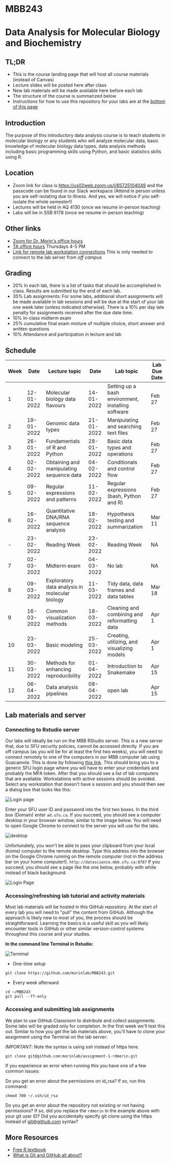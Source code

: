 # MBB243 
# Data Analysis for Molecular Biology and Biochemistry

## TL;DR

* This is the course landing page that will host all course materials (instead of Canvas)
* Lecture slides will be posted here after class
* New lab materials will be made available here before each lab
* The structure of the course is summarized below
* Instructions for how to use this repository for your labs are at the [bottom of this page](#Lab-materials-and-server)


## Introduction

The purpose of this introductory data analysis course is to teach students in molecular biology or any students who will analyze molecular data, basic knowledge of molecular biology data types, data analysis methods including basic programming skills using Python, and basic statistics skills using R.

## Location

* Zoom link for class is https://us02web.zoom.us/j/85725104049 and the passcode can be found in our Slack workspace (Attend in person unless you are self-isolating due to illness. And yes, we will notice if you self-isolate the whole semester!)
* Lectures will be held in AQ 4130 (once we resume in-person teaching)
* Labs will be in SSB 6178 (once we resume in-person teaching)

## Other links

- [Zoom for Dr. Morin's office hours](https://us02web.zoom.us/j/85725104049)
- [TA office hours](https://sfu.zoom.us/j/8109061879) Thursdays 4-5 PM
- [Link for remote lab workstation connections](https://gateway.its.sfu.ca/guacamole/#/) This is only needed to connect to the lab server from *off campus*

## Grading

* 20% In each lab, there is a list of tasks that should be accomplished in class. Results are submitted by the end of each lab. 
* 35% Lab assignments: For some labs, additional short assignments will be made available in lab sessions and will be due at the start of your lab one week later (unless indicated otherwise). There is a 10% per day late penalty for assignments received after the due date time. 
* 10% In-class midterm exam
* 25% cumulative final exam mixture of multiple choice, short answer and written questions
* 10% Attendance and participation in lecture and lab 

## Schedule

|Week|Date| Lecture topic     | Date| Lab topic | Lab Due Date |
|--|------| ----------- | ------|----------- | ---|
|1|12-01-2022 | Molecular biology data flavours  | 14-01-2022 | Setting up a bash environment, installing software | Feb 27 | 
|2|19-01-2022 | Genomic data types  | 21-01-2022 | Manipulating and searching text files | Feb 27 |
|3|26-01-2022 | Fundamentals of R and Python | 28-01-2022| Basic data types and operations | Feb 27 |
|4|02-02-2022 | Obtaining and manipulating sequence data | 04-02-2022 | Conditionals and control flow | Feb 27 |
|5|09-02-2022 | Regular expressions and patterns | 11-02-2022 | Regular expressions (bash, Python and R) | Feb 27 |
|6|16-02-2022 | Quantitative DNA/RNA sequence analysis | 18-02-2022 | Hypothesis testing and summarization | Mar 11 |
|-|23-02-2022 | Reading Week| 23-02-2022| Reading Week | NA |
|7|02-03-2022 | Midterm exam | 04-03-2022 | No lab | NA |
|8|09-03-2022 | Exploratory data analysis in molecular biology | 11-03-2022 | Tidy data, data frames and data tables | Mar 18 |
|9|16-03-2022 | Common visualization methods | 18-03-2022 | Cleaning and combining and reformatting data | Apr 1 |
|10|23-03-2022 | Basic modeling | 25-03-2022 | Creating, utilizing, and visualizing models | Apr 1 |
|11|30-03-2022 | Methods for enhancing reproducibility | 01-04-2022 | Introduction to Snakemake | Apr 15 |
|12|06-04-2022 | Data analysis pipelines | 08-04-2022 | open lab | Apr 15 |

## Lab materials and server

### Connecting to Rstudio server

Our labs will ideally be run on the MBB RStudio server. This is a new server that, due to SFU security policies, cannot be accessed directly. If you are off campus (as you will be for at least the first two weeks), you will need to connect remotely to one of the computers in our MBB computer lab using Guacamole. This is done by following [this link](https://gateway.its.sfu.ca/guacamole/#/). This should bring you to a generic SFU login page where you will have to enter your credentials and probably the MFA token. After that you should see a list of lab computers that are available. Workstations with active sessions should be avoided. Select any workstation that doesn't have a session and you should then see a dialog box that looks like this:

![Login page](images/guacamole.png)

Enter your SFU user ID and password into the first two boxes. In the third box (Domain) enter `ad.sfu.ca`. If you succeed, you should see a computer desktop in your browser window, similar to the image below. You will need to open Google Chrome to connect to the server you will use for the labs. 

![desktop](images/guacamole_screen.png)

Unfortunately, you won't be able to pass your clipboard from your local (home) computer to the remote desktop. Type this address into the browser on the Google Chrome running on the remote computer (not in the address bar on your home computer!). `http://datascience.mbb.sfu.ca:8787`
If you succeed, you should see a page like the one below, probably with white instead of black background. 

![Login Page](images/rstudio_login.png)

### Accessing/refreshing lab tutorial and activity materials

Most lab materials will be hosted in this GitHub repository. At the start of every lab you will need to "pull" the content from GitHub. Although the approach is likely new to most of you, the process should be straightforward. Learning the basics is a useful skill as you will likely encounter tools in GitHub or other similar version-control systems throughout this course and your studies. 

**In the command line Terminal in Rstudio:**

![Terminal](images/rstudio_terminal.png)

* One-time setup
```
git clone https://github.com/morinlab/MBB243.git
```
* Every week afterward
```
cd ~/MBB243
git pull --ff-only
```
### Accessing and submitting lab assignments

We plan to use GitHub Classroom to distribute and collect assignments. Some labs will be graded only for completion. In the first week we'll test this out. Similar to how you get the lab materials above, you'll have to clone your assignment using the Terminal on the lab server:

*IMPORTANT*: Note the syntax is using ssh instead of https here. 

```
git clone git@github.com:morinlab/assignment-1-rdmorin.git
```
If you experience an error when running this you have one of a few common issues:

Do you get an error about the permissions on id_rsa? If so, run this command:

```
chmod 700 ~/.ssh/id_rsa
```

Do you get an error about the repository not existing or not having permissions? If so, did you replace the `rdmorin` in the example above with your git user ID? Did you accidentally specify git clone using the https instead of git@github.com syntax? 

## More Resources

* [Free R textbook](https://r4ds.had.co.nz/)
* [What is Git and GitHub all about?](https://www.educative.io/blog/git-github-tutorial-beginners)
